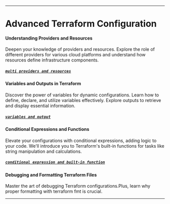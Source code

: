 ----

# Advanced Terraform Configuration


#### Understanding Providers and Resources

Deepen your knowledge of providers and resources. Explore the role of different providers for various cloud platforms and understand how resources define infrastructure components.

##### [`multi providers and resources`](https://github.com/yuva19102003/DEVOPS-TOOL/blob/master/Terrraform/Advanced%20Configuration/multi-providers-resources.md)

#### Variables and Outputs in Terraform

Discover the power of variables for dynamic configurations. Learn how to define, declare, and utilize variables effectively. Explore outputs to retrieve and display essential information.

##### [`variables and output`](https://github.com/yuva19102003/DEVOPS-TOOL/blob/master/Terrraform/Advanced%20Configuration/variable-output.md)

#### Conditional Expressions and Functions

Elevate your configurations with conditional expressions, adding logic to your code. We'll introduce you to Terraform's built-in functions for tasks like string manipulation and calculations.

##### [`conditional expression and built-in function`](https://github.com/yuva19102003/DEVOPS-TOOL/blob/master/Terrraform/Advanced%20Configuration/conditional-expression-and-builtin-function.md)

#### Debugging and Formatting Terraform Files

Master the art of debugging Terraform configurations.Plus, learn why proper formatting with terraform fmt is crucial.

----
